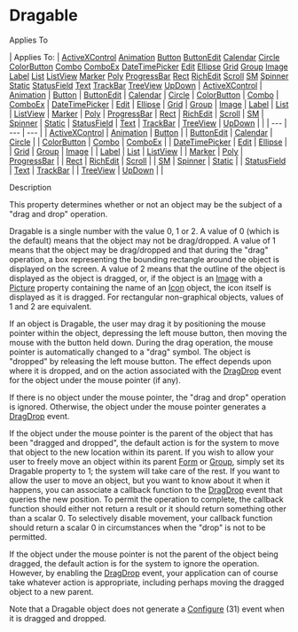 




<h1 class="heading"><span class="name">Dragable</span></h1>

Applies To

| Applies To: | [ActiveXControl](../a-z/activexcontrol.md) [Animation](../a-z/animation.md) [Button](../a-z/button.md) [ButtonEdit](../a-z/buttonedit.md) [Calendar](../a-z/calendar.md) [Circle](../a-z/circle.md) [ColorButton](../a-z/colorbutton.md) [Combo](../a-z/combo.md) [ComboEx](../a-z/comboex.md) [DateTimePicker](../a-z/datetimepicker.md) [Edit](../a-z/edit.md) [Ellipse](../a-z/ellipse.md) [Grid](../a-z/grid.md) [Group](../a-z/group.md) [Image](../a-z/image.md) [Label](../a-z/label.md) [List](../a-z/list.md) [ListView](../a-z/listview.md) [Marker](../a-z/marker.md) [Poly](../a-z/poly.md) [ProgressBar](../a-z/progressbar.md) [Rect](../a-z/rect.md) [RichEdit](../a-z/richedit.md) [Scroll](../a-z/scroll.md) [SM](../a-z/sm.md) [Spinner](../a-z/spinner.md) [Static](../a-z/static.md) [StatusField](../a-z/statusfield.md) [Text](../a-z/text.md) [TrackBar](../a-z/trackbar.md) [TreeView](../a-z/treeview.md) [UpDown](../a-z/updown.md) | [ActiveXControl](../a-z/activexcontrol.md) | [Animation](../a-z/animation.md) | [Button](../a-z/button.md) | [ButtonEdit](../a-z/buttonedit.md) | [Calendar](../a-z/calendar.md) | [Circle](../a-z/circle.md) | [ColorButton](../a-z/colorbutton.md) | [Combo](../a-z/combo.md) | [ComboEx](../a-z/comboex.md) | [DateTimePicker](../a-z/datetimepicker.md) | [Edit](../a-z/edit.md) | [Ellipse](../a-z/ellipse.md) | [Grid](../a-z/grid.md) | [Group](../a-z/group.md) | [Image](../a-z/image.md) | [Label](../a-z/label.md) | [List](../a-z/list.md) | [ListView](../a-z/listview.md) | [Marker](../a-z/marker.md) | [Poly](../a-z/poly.md) | [ProgressBar](../a-z/progressbar.md) | [Rect](../a-z/rect.md) | [RichEdit](../a-z/richedit.md) | [Scroll](../a-z/scroll.md) | [SM](../a-z/sm.md) | [Spinner](../a-z/spinner.md) | [Static](../a-z/static.md) | [StatusField](../a-z/statusfield.md) | [Text](../a-z/text.md) | [TrackBar](../a-z/trackbar.md) | [TreeView](../a-z/treeview.md) | [UpDown](../a-z/updown.md) |  |
| --- | --- | ---  |
| [ActiveXControl](../a-z/activexcontrol.md) | [Animation](../a-z/animation.md) | [Button](../a-z/button.md) |
| [ButtonEdit](../a-z/buttonedit.md) | [Calendar](../a-z/calendar.md) | [Circle](../a-z/circle.md) |
| [ColorButton](../a-z/colorbutton.md) | [Combo](../a-z/combo.md) | [ComboEx](../a-z/comboex.md) |
| [DateTimePicker](../a-z/datetimepicker.md) | [Edit](../a-z/edit.md) | [Ellipse](../a-z/ellipse.md) |
| [Grid](../a-z/grid.md) | [Group](../a-z/group.md) | [Image](../a-z/image.md) |
| [Label](../a-z/label.md) | [List](../a-z/list.md) | [ListView](../a-z/listview.md) |
| [Marker](../a-z/marker.md) | [Poly](../a-z/poly.md) | [ProgressBar](../a-z/progressbar.md) |
| [Rect](../a-z/rect.md) | [RichEdit](../a-z/richedit.md) | [Scroll](../a-z/scroll.md) |
| [SM](../a-z/sm.md) | [Spinner](../a-z/spinner.md) | [Static](../a-z/static.md) |
| [StatusField](../a-z/statusfield.md) | [Text](../a-z/text.md) | [TrackBar](../a-z/trackbar.md) |
| [TreeView](../a-z/treeview.md) | [UpDown](../a-z/updown.md) |  |


Description


This property determines whether or not an object may be the subject of a "drag and drop" operation.



Dragable is a single number with the value 0, 1 or 2. A value of 0 (which is the default) means that the object may not be drag/dropped. A value of 1 means that the object may be drag/dropped and that during the "drag" operation, a box representing the bounding rectangle around the object is displayed on the screen. A value of 2 means that the outline of the object is displayed as the object is dragged, or, if the object is an [Image](../a-z/image.md) with a [Picture](../a-z/picture.md) property containing the name of an [Icon](../a-z/icon.md) object, the icon itself is displayed as it is dragged. For rectangular non-graphical objects, values of 1 and 2 are equivalent.


If an object is Dragable, the user may drag it by positioning the mouse pointer within the object, depressing the left mouse button, then moving the mouse with the button held down. During the drag operation, the mouse pointer is automatically changed to a "drag" symbol. The object is "dropped" by releasing the left mouse button. The effect depends upon where it is dropped, and on the action associated with the [DragDrop](../a-z/dragdrop.md) event for the object under the mouse pointer (if any).


If there is no object under the mouse pointer, the "drag and drop" operation is ignored. Otherwise, the object under the mouse pointer generates a [DragDrop](../a-z/dragdrop.md) event.


If the object under the mouse pointer is the parent of the object that has been "dragged and dropped", the default action is for the system to move that object to the new location within its parent. If you wish to allow your user to freely move an object within its parent [Form](../a-z/form.md) or [Group](../a-z/group.md), simply set its Dragable property to 1; the system will take care of the rest. If you want to allow the user to move an object, but you want to know about it when it happens, you can associate a callback function to the [DragDrop](../a-z/dragdrop.md) event that queries the new position. To permit the operation to complete, the callback function should either not return a result or it should return something other than a scalar 0. To selectively disable movement, your callback function should return a scalar 0 in circumstances when the "drop" is not to be permitted.


If the object under the mouse pointer is not the parent of the object being dragged, the default action is for the system to ignore the operation. However, by enabling the [DragDrop](../a-z/dragdrop.md) event, your application can of course take whatever action is appropriate, including perhaps moving the dragged object to a new parent.


Note that a Dragable object does not generate a [Configure](../a-z/configure.md) (31) event when it is dragged and dropped.



